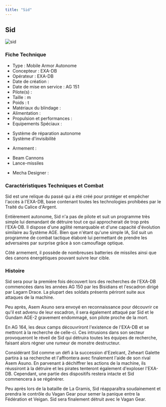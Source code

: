 ```yaml
---
title: "Sid"
---
```


Sid
---

![sid](/images/stories/saga/gundamage/mechas/sid.png) 


### Fiche Technique


- Type : Mobile Armor Autonome  
- Concepteur : EXA-DB  
- Opérateur : EXA-DB  
- Date de création :   
- Date de mise en service : AG 151  
- Pilote(s) :   
- Taille : m   
- Poids : t   
- Matériaux du blindage :   
- Alimentation :   
- Propulsion et performances :   
- Equipements Spéciaux :


* Système de réparation autonome
* Système d'invisibilité


- Armement :


* Beam Cannons
* Lance-missiles


- Mecha Designer :


### Caractéristiques Techniques et Combat


Sid est une relique du passé qui a été créé pour protéger et empêcher l'accès à l'EXA-DB, base contenant toutes les technologies prohibées par le Traité du Calice d'Argent.   
   
 Entièrement autonome, Sid n'a pas de pilote et suit un programme très simple lui demandant de détruire tout ce qui approcherait de trop près l'EXA-DB. Il dispose d'une agilité remarquable et d'une capacité d'évolution similaire au Système AGE. Bien que n'étant qu'une simple IA, Sid suit un programme de combat tactique élaboré lui permettant de prendre les adversaires par surprise grâce à son camouflage optique.   
   
 Côté armement, il possède de nombreuses batteries de missiles ainsi que des canons énergétiques pouvant suivre leur cible.


### Histoire


Sid sera pour la première fois découvert lors des recherches de l'EXA-DB commencées dans les années AG 150 par les Bisidians et l'escadron dirigé par Lagarn Drace. La plupart des soldats présents périront suite aux attaques de la machine.   
   
 Peu après, Asem Asuno sera envoyé en reconnaissance pour découvrir ce qu'il est advenu de leur escadron, il sera également attaqué par Sid et le Gundam AGE-2 gravement endommagé, son pilote proche de la mort.   
   
 En AG 164, les deux camps découvriront l'existence de l'EXA-DB et se mettront à la recherche de celle-ci. Ces intrusions dans son secteur provoqueront le réveil de Sid qui détruira toutes les équipes de recherche, faisant alors régner une rumeur de monstre destructeur.   
   
 Considérant Sid comme un défi à la succession d'Ezelcant, Zeheart Galette partira à sa recherche et l'affrontera avec finalement l'aide de son rival Asem Asuno. En parvenant à déchiffrer les actions de la machine, ils réussiront à la détruire et les pirates tenteront également d'exploser l'EXA-DB. Cependant, une partie des dispositifs restera intacte et Sid commencera à se régénérer.   
   
 Peu après lors de la bataille de La Gramis, Sid réapparaîtra soudainement et prendra le contrôle du Vagan Gear pour semer la panique entre la Fédération et Veigan. Sid sera finalement détruit avec le Vagan Gear.

